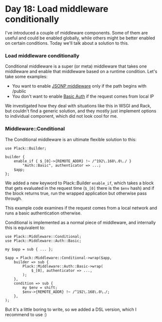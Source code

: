 # Day 18: Load middleware conditionally

I've introduced a couple of middleware components. Some of them are useful and could be enabled globally, while others might be better enabled on certain conditions. Today we'll talk about a solution to this.

### Load middleware conditionally

Conditional middleware is a super (or meta) middleware that takes one middleware and enable that middleware based on a runtime condition. Let's take some examples:

* You want to enable [JSONP middleware][1] only if the path begins with /public
* You don't want to enable [Basic Auth][2] if the request comes from local IP

We investigated how they deal with situations like this in WSGI and Rack, but couldn't find a generic solution, and they mostly just implement options to individual component, which did not look cool for me.

### Middleware::Conditional

The Conditional middleware is an ultimate flexible solution to this:

```
use Plack::Builder;

builder {
    enable_if { $_[0]->{REMOTE_ADDR} !~ /^192\.168\.0\./ }
        "Auth::Basic", authenticator => ...;
    $app;
};
```

We added a new keyword to Plack::Builder `enable_if`, which takes a block that gets evaluated in the request time (`$_[0]` there is the `$env` hash) and if the block returns true, run the wrapped application but otherwise pass through.

This example code examines if the request comes from a local network and runs a basic authentication otherwise.

Conditional is implemented as a normal piece of middleware, and internally this is equivalent to:

```
use Plack::Middleware::Conditional;
use Plack::Middleware::Auth::Basic;

my $app = sub { ... };

$app = Plack::Middleware::Conditional->wrap($app,
    builder => sub {
        Plack::Middleware::Auth::Basic->wrap(
            $_[0], authenticator => ...,
        );
    },
    condition => sub {
        my $env = shift;
        $env->{REMOTE_ADDR} !~ /^192\.168\.0\./;
    },
);
```

But it's a little boring to write, so we added a DSL version, which I recommend to use :)

  [1]: http://advent.plackperl.org/2009/12/day-16-adding-jsonp-support-to-your-app.html
  [2]: http://advent.plackperl.org/2009/12/day-15-authenticate-your-app-with-middleware.html